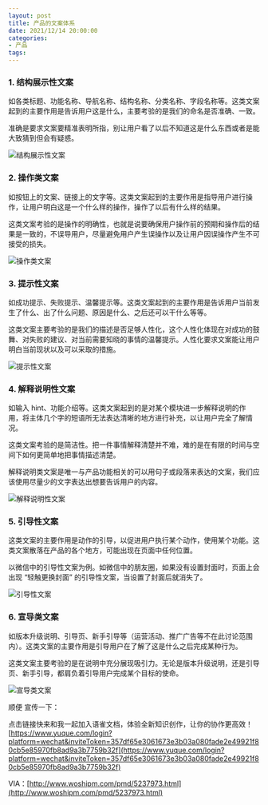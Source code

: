 ```yaml
---
layout: post
title: 产品的文案体系
date: 2021/12/14 20:00:00
categories:
- 产品
tags:
---
```


### 1. 结构展示性文案

如各类标题、功能名称、导航名称、结构名称、分类名称、字段名称等。这类文案起到的主要作用是告诉用户这是什么，主要考验的是我们的命名是否准确、一致。

准确是要求文案要精准表明所指，别让用户看了以后不知道这是什么东西或者是能大致猜到但会有疑惑。

![结构展示性文案](https://pics.naaln.com/blog/2021-12-14-8e266e.png)

### 2. 操作类文案

如按钮上的文案、链接上的文字等。这类文案起到的主要作用是指导用户进行操作，让用户明白这是一个什么样的操作，操作了以后有什么样的结果。

这类文案考验的是操作的明确性，也就是说要确保用户操作前的预期和操作后的结果是一致的，不误导用户，尽量避免用户产生误操作以及让用户因误操作产生不可接受的损失。

![操作类文案](https://pics.naaln.com/blog/2021-12-14-126622.png)

### 3. 提示性文案

如成功提示、失败提示、温馨提示等。这类文案起到的主要作用是告诉用户当前发生了什么、出了什么问题、原因是什么、之后还可以干什么等等。

这类文案主要考验的是我们的描述是否足够人性化，这个人性化体现在对成功的鼓舞、对失败的建议、对当前需要知晓的事情的温馨提示。人性化要求文案能让用户明白当前现状以及可以采取的措施。

![提示性文案](https://pics.naaln.com/blog/2021-12-14-47689e.png)

### 4. 解释说明性文案

如输入 hint、功能介绍等。这类文案起到的是对某个模块进一步解释说明的作用，将主体几个字的短语所无法表达清晰的地方进行补充，以让用户完全了解情况。

这类文案考验的是简洁性。把一件事情解释清楚并不难，难的是在有限的时间与空间下如何更简单地把事情描述清楚。

解释说明类文案是唯一与产品功能相关的可以用句子或段落来表达的文案，我们应该使用尽量少的文字表达出想要告诉用户的内容。

![解释说明性文案](https://pics.naaln.com/blog/2021-12-14-78d304.png)

### 5. 引导性文案

这类文案的主要作用是动作的引导，以促进用户执行某个动作，使用某个功能。这类文案散落在产品的各个地方，可能出现在页面中任何位置。

以微信中的引导性文案为例。如微信中的朋友圈，如果没有设置封面时，页面上会出现 “轻触更换封面” 的引导性文案，当设置了封面后就消失了。

![引导性文案](https://pics.naaln.com/blog/2021-12-14-1efe7e.png)

### 6. 宣导类文案

如版本升级说明、引导页、新手引导等（运营活动、推广广告等不在此讨论范围内）。这类文案的主要作用是引导用户在了解了这是什么之后完成某种行为。

这类文案主要考验的是在说明中充分展现吸引力。无论是版本升级说明，还是引导页、新手引导，都肩负着引导用户完成某个目标的使命。

![宣导类文案](https://pics.naaln.com/blog/2021-12-14-775a59.png)

顺便 宣传一下：

点击链接快来和我一起加入语雀文档，体验全新知识创作，让你的协作更高效！ [https://www.yuque.com/login?platform=wechat&inviteToken=357df65e3061673e3b03a080fade2e49921f80cb5e85970fb8ad9a3b7759b32f](https://www.yuque.com/login?platform=wechat&inviteToken=357df65e3061673e3b03a080fade2e49921f80cb5e85970fb8ad9a3b7759b32f)

VIA：[http://www.woshipm.com/pmd/5237973.html](http://www.woshipm.com/pmd/5237973.html)
